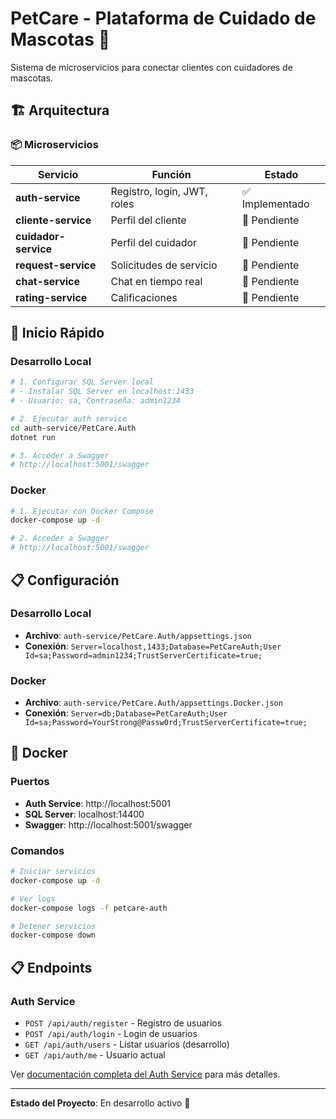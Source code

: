 # PetCare - Plataforma de Cuidado de Mascotas 🐾

Sistema de microservicios para conectar clientes con cuidadores de mascotas.

## 🏗️ Arquitectura

### 📦 Microservicios

| Servicio | Función | Estado |
|----------|---------|--------|
| **auth-service** | Registro, login, JWT, roles | ✅ Implementado |
| **cliente-service** | Perfil del cliente | 🔄 Pendiente |
| **cuidador-service** | Perfil del cuidador | 🔄 Pendiente |
| **request-service** | Solicitudes de servicio | 🔄 Pendiente |
| **chat-service** | Chat en tiempo real | 🔄 Pendiente |
| **rating-service** | Calificaciones | 🔄 Pendiente |

## 🚀 Inicio Rápido

### Desarrollo Local
```bash
# 1. Configurar SQL Server local
# - Instalar SQL Server en localhost:1433
# - Usuario: sa, Contraseña: admin1234

# 2. Ejecutar auth service
cd auth-service/PetCare.Auth
dotnet run

# 3. Acceder a Swagger
# http://localhost:5001/swagger
```

### Docker
```bash
# 1. Ejecutar con Docker Compose
docker-compose up -d

# 2. Acceder a Swagger
# http://localhost:5001/swagger
```

## 📋 Configuración

### Desarrollo Local
- **Archivo**: `auth-service/PetCare.Auth/appsettings.json`
- **Conexión**: `Server=localhost,1433;Database=PetCareAuth;User Id=sa;Password=admin1234;TrustServerCertificate=true;`

### Docker
- **Archivo**: `auth-service/PetCare.Auth/appsettings.Docker.json`
- **Conexión**: `Server=db;Database=PetCareAuth;User Id=sa;Password=YourStrong@Passw0rd;TrustServerCertificate=true;`

## 🐳 Docker

### Puertos
- **Auth Service**: http://localhost:5001
- **SQL Server**: localhost:14400
- **Swagger**: http://localhost:5001/swagger

### Comandos
```bash
# Iniciar servicios
docker-compose up -d

# Ver logs
docker-compose logs -f petcare-auth

# Detener servicios
docker-compose down
```

## 📋 Endpoints

### Auth Service
- `POST /api/auth/register` - Registro de usuarios
- `POST /api/auth/login` - Login de usuarios
- `GET /api/auth/users` - Listar usuarios (desarrollo)
- `GET /api/auth/me` - Usuario actual

Ver [documentación completa del Auth Service](auth-service/README-Auth.md) para más detalles.

---

**Estado del Proyecto**: En desarrollo activo 🚀